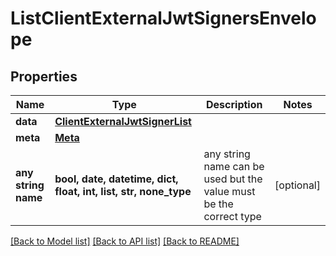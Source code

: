 # ListClientExternalJwtSignersEnvelope


## Properties
Name | Type | Description | Notes
------------ | ------------- | ------------- | -------------
**data** | [**ClientExternalJwtSignerList**](ClientExternalJwtSignerList.md) |  | 
**meta** | [**Meta**](Meta.md) |  | 
**any string name** | **bool, date, datetime, dict, float, int, list, str, none_type** | any string name can be used but the value must be the correct type | [optional]

[[Back to Model list]](../README.md#documentation-for-models) [[Back to API list]](../README.md#documentation-for-api-endpoints) [[Back to README]](../README.md)


